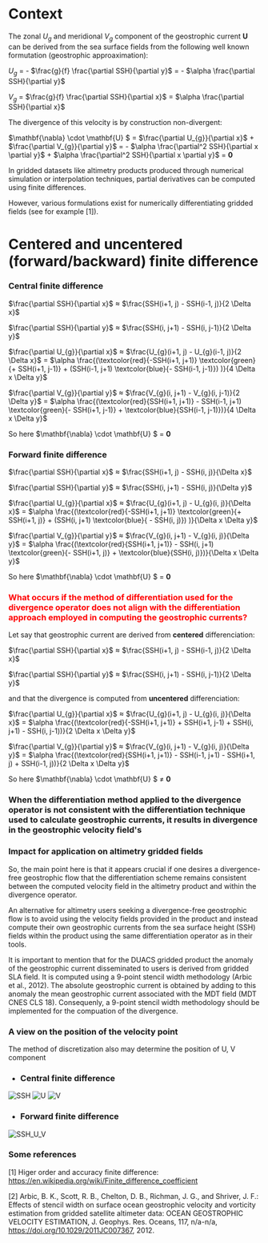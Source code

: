 # Context

The zonal $U_{g}$ and meridional $V_{g}$ component of the geostrophic current $\mathbf{U}$ can be derived from the sea surface fields from the following well known formutation (geostrophic approaximation): 

 $U_{g}$ = - $\frac{g}{f} \frac{\partial SSH}{\partial y}$ = - $\alpha \frac{\partial SSH}{\partial y}$ 
 
 $V_{g}$ = $\frac{g}{f} \frac{\partial SSH}{\partial x}$ = $\alpha \frac{\partial SSH}{\partial x}$ 
 
 The divergence of this velocity is by construction non-divergent:
 
 $\mathbf{\nabla} \cdot \mathbf{U} $ = $\frac{\partial U_{g}}{\partial x}$ + $\frac{\partial V_{g}}{\partial y}$ = - $\alpha \frac{\partial^2 SSH}{\partial x \partial y}$ + $\alpha \frac{\partial^2 SSH}{\partial x \partial y}$  = __0__
 
 
In gridded datasets like altimetry products produced through numerical simulation or interpolation techniques, partial derivatives can be computed using finite differences. 

However, various formulations exist for numerically differentiating gridded fields (see for example [1]).
 
# Centered and uncentered (forward/backward) finite difference
 
### Central finite difference
 $\frac{\partial SSH}{\partial x}$ $\approx$ $\frac{SSH(i+1, j) - SSH(i-1, j)}{2 \Delta x}$  
 
 $\frac{\partial SSH}{\partial y}$ $\approx$ $\frac{SSH(i, j+1) - SSH(i, j-1)}{2 \Delta y}$  
 
 $\frac{\partial U_{g}}{\partial x}$ $\approx$ $\frac{U_{g}(i+1, j) - U_{g}(i-1, j)}{2 \Delta x}$ = $\alpha \frac{(\textcolor{red}{-SSH(i+1, j+1)} \textcolor{green}{+ SSH(i+1, j-1)} + (SSH(i-1, j+1) \textcolor{blue}{- SSH(i-1, j-1)}) )}{4 \Delta x \Delta y}$
 
 $\frac{\partial V_{g}}{\partial y}$ $\approx$ $\frac{V_{g}(i, j+1) - V_{g}(i, j-1)}{2 \Delta y}$ = $\alpha \frac{(\textcolor{red}{SSH(i+1, j+1)} - SSH(i-1, j+1) \textcolor{green}{- SSH(i+1, j-1)} + \textcolor{blue}{SSH(i-1, j-1)})}{4 \Delta x \Delta y}$
 
 So here $\mathbf{\nabla} \cdot \mathbf{U} $ = __0__
 
 
 ### Forward finite difference
 $\frac{\partial SSH}{\partial x}$ $\approx$ $\frac{SSH(i+1, j) - SSH(i, j)}{\Delta x}$  
 
 $\frac{\partial SSH}{\partial y}$ $\approx$ $\frac{SSH(i, j+1) - SSH(i, j)}{\Delta y}$  
 
 $\frac{\partial U_{g}}{\partial x}$ $\approx$ $\frac{U_{g}(i+1, j) - U_{g}(i, j)}{\Delta x}$ = $\alpha \frac{(\textcolor{red}{-SSH(i+1, j+1)} \textcolor{green}{+ SSH(i+1, j)} + (SSH(i, j+1) \textcolor{blue}{ - SSH(i, j)}) )}{\Delta x \Delta y}$ 
 
 $\frac{\partial V_{g}}{\partial y}$ $\approx$ $\frac{V_{g}(i, j+1) - V_{g}(i, j)}{\Delta y}$ = $\alpha \frac{(\textcolor{red}{SSH(i+1, j+1)} - SSH(i, j+1) \textcolor{green}{- SSH(i+1, j)} + \textcolor{blue}{SSH(i, j)})}{\Delta x \Delta y}$
 
So here $\mathbf{\nabla} \cdot \mathbf{U} $ = __0__


### <span style="color:red">What occurs if the method of differentiation used for the divergence operator does not align with the differentiation approach employed in computing the geostrophic currents?</span>

Let say that geostrophic current are derived from __centered__ differenciation:

$\frac{\partial SSH}{\partial x}$ $\approx$ $\frac{SSH(i+1, j) - SSH(i-1, j)}{2 \Delta x}$  
 
 $\frac{\partial SSH}{\partial y}$ $\approx$ $\frac{SSH(i, j+1) - SSH(i, j-1)}{2 \Delta y}$ 
 
 and that the divergence is computed from __uncentered__ differenciation:
 
 $\frac{\partial U_{g}}{\partial x}$ $\approx$ $\frac{U_{g}(i+1, j) - U_{g}(i, j)}{\Delta x}$ = $\alpha \frac{(\textcolor{red}{-SSH(i+1, j+1)} + SSH(i+1, j-1) + SSH(i, j+1) - SSH(i, j-1))}{2 \Delta x \Delta y}$
 
 $\frac{\partial V_{g}}{\partial y}$ $\approx$ $\frac{V_{g}(i, j+1) - V_{g}(i, j)}{\Delta y}$ = $\alpha \frac{(\textcolor{red}{SSH(i+1, j+1)} - SSH(i-1, j+1) - SSH(i+1, j) + SSH(i-1, j))}{2 \Delta x \Delta y}$
 
So here $\mathbf{\nabla} \cdot \mathbf{U} $  $\neq$ __0__

<div class="alert alert-block alert-success">
<h3>When the differentiation method applied to the divergence operator is not consistent with the differentiation technique used to calculate geostrophic currents, it results in divergence in the geostrophic velocity field's </h3> 
</div>

 
### Impact for application on altimetry gridded fields

So, the main point here is that it appears crucial if one desires a divergence-free geostrophic flow that the differentiation scheme remains consistent between the computed velocity field in the altimetry product and within the divergence operator.

An alternative for altimetry users seeking a divergence-free geostrophic flow is to avoid using the velocity fields provided in the product and instead compute their own geostrophic currents from the sea surface height (SSH) fields within the product using the same differentiation operator as in their tools.

It is important to mention that for the DUACS gridded product the anomaly of the geostrophic current disseminated to users is derived from gridded SLA field. It is computed using a 9-point stencil width methodology (Arbic et al., 2012). The absolute geostrophic current is obtained by adding to this anomaly the mean geostrophic current associated with the MDT field (MDT CNES CLS 18). Consequenly, a 9-point stencil width methodology should be implemented for the compuation of the divergence.


### A view on the position of the velocity point
The method of discretization also may determine the position of U, V component
- ### Central finite difference
![SSH](ssh.png)
![U](u_centered.png)
![V](v_centered.png)
- ### Forward finite difference
![SSH_U_V](u_v_forward.png)

### Some references

[1] Higer order and accuracy finite difference: https://en.wikipedia.org/wiki/Finite_difference_coefficient

[2] Arbic, B. K., Scott, R. B., Chelton, D. B., Richman, J. G., and Shriver, J. F.: Effects of stencil width on surface ocean geostrophic velocity and vorticity estimation from gridded satellite altimeter data: OCEAN GEOSTROPHIC VELOCITY ESTIMATION, J. Geophys. Res. Oceans, 117, n/a-n/a, https://doi.org/10.1029/2011JC007367, 2012.

 
